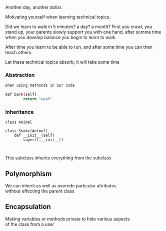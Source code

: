 Another day, another dollar.

Motivating yourself when learning technical topics.

Did we learn to walk in 5 minutes? a day? a month?
First you crawl, you stand up, your parents slowly support you with one hand,
after somme time when you develop balance you begin to learn to walk.

After time you learn to be able to run, and after some time you can then teach others.

Let these technical topics absorb, it will take some time

### Abstraction
```bash
when using methonds in our code

def bark(self)
        return "woof"

```



### Inheritance

```
class Animal

class Snake(Animal)
    def __init__(self)
        super().__init__()
        
        
```
This subclass inherits everything from the subclass


## Polymorphism 

We can inherit as well as override particular attributes\
without effecting the parent class

## Encapsulation

Making variables or methods private to hide various aspects\
of the class from a user
